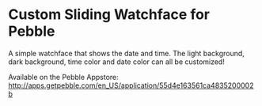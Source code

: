 # Custom Sliding Watchface for Pebble
A simple watchface that shows the date and time. The light background, dark background, time color and date color can all be customized!

Available on the Pebble Appstore: http://apps.getpebble.com/en_US/application/55d4e163561ca4835200002b
